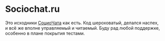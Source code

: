 Sociochat.ru
=========

Это исходники <a href="https://sociochat.ru" target="_blank">СоциоЧата</a> как есть.
Код шероховатый, делался наспех, и всё же вполне управляемый и читаемый.
Буду рад любой поддержке, особенно в плане покрытия тестами.
